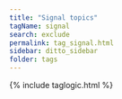 ```yaml
---
title: "Signal topics"
tagName: signal
search: exclude
permalink: tag_signal.html
sidebar: ditto_sidebar
folder: tags
---
```

{% include taglogic.html %}
